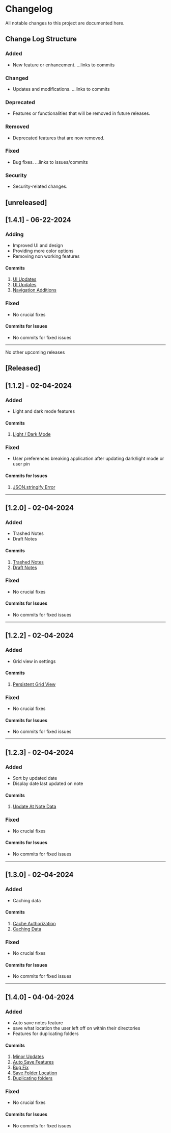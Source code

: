# Changelog

All notable changes to this project are documented here.

## Change Log Structure

### Added

- New feature or enhancement.
  ...links to commits

### Changed

- Updates and modifications.
  ...links to commits

### Deprecated

- Features or functionalities that will be removed in future releases.

### Removed

- Deprecated features that are now removed.

### Fixed

- Bug fixes.
  ...links to issues/commits

### Security

- Security-related changes.

## [unreleased]

## [1.4.1] - 06-22-2024

### Adding

- Improved UI and design
- Providing more color options
- Removing non working features

#### Commits

1. [UI Updates](https://github.com/RyanLarge13/Electron-Notes/commit/711a19d2e1fb285c1aa095c875cfa0d995f5a651)
2. [UI Updates](https://github.com/RyanLarge13/Electron-Notes/commit/45906d09f0a6d41300234a23c86c379ceaa05282)
3. [Navigation Additions](https://github.com/RyanLarge13/Electron-Notes/commit/c26c8cf0e06605d2e93ba8097eac8d9440d7fcc7)

### Fixed

- No crucial fixes

#### Commits for Issues

- No commits for fixed issues

---

No other upcoming releases

## [Released]

## [1.1.2] - 02-04-2024

### Added

- Light and dark mode features

#### Commits

1. [Light / Dark Mode](https://github.com/RyanLarge13/Electron-Notes/commit/c00b7580712645fcc844ea8c94164558efab2711)

### Fixed

- User preferences breaking application after updating dark/light mode or user pin

#### Commits for Issues

1. [JSON.stringify Error](https://github.com/RyanLarge13/Electron-Notes/commit/cee2f6acbb1809b38d43544f2863390b24c184ca)

---

## [1.2.0] - 02-04-2024

### Added

- Trashed Notes
- Draft Notes

#### Commits

1. [Trashed Notes](https://github.com/RyanLarge13/Electron-Notes/commit/4b85a02a4ff8ff2bcd89f2c98585e14e3c5368d4)
2. [Draft Notes](https://github.com/RyanLarge13/Electron-Notes/commit/3f80ad01fe468e985d5d3159fdc116d01f10a685)

### Fixed

- No crucial fixes

#### Commits for Issues

- No commits for fixed issues

---

## [1.2.2] - 02-04-2024

### Added

- Grid view in settings

#### Commits

1. [Persistent Grid View](https://github.com/RyanLarge13/Electron-Notes/commit/20cd9c36166d909e587b574c3b58f1c779138204)

### Fixed

- No crucial fixes

#### Commits for Issues

- No commits for fixed issues

---

## [1.2.3] - 02-04-2024

### Added

- Sort by updated date
- Display date last updated on note

#### Commits

1. [Update At Note Data](https://github.com/RyanLarge13/Electron-Notes/commit/ac53aa4b4f809a02bf37d41c232e9f4f58faabe7)

### Fixed

- No crucial fixes

#### Commits for Issues

- No commits for fixed issues

---

## [1.3.0] - 02-04-2024

### Added

- Caching data

#### Commits

1. [Cache Authorization](https://github.com/RyanLarge13/Electron-Notes/commit/2886b6603d4a7dd45814c479b0bc198a904d5340)
2. [Caching Data](https://github.com/RyanLarge13/Electron-Notes/commit/59f020c65c23a00588c51f14e2b4b8216ca3b834)

### Fixed

- No crucial fixes

#### Commits for Issues

- No commits for fixed issues

---

## [1.4.0] - 04-04-2024

### Added

- Auto save notes feature
- save what location the user left off on within their directories
- Features for duplicating folders

#### Commits

1. [Minor Updates](https://github.com/RyanLarge13/Electron-Notes/commit/d62bc4807d935c912d6bb104afbceb4537f53f0f)
2. [Auto Save Features](https://github.com/RyanLarge13/Electron-Notes/commit/189f7168d0790189237004f8a5047dd99a02ff7c)
3. [Bug Fix](https://github.com/RyanLarge13/Electron-Notes/commit/aa0ba6c66e6acfde3da9031ac910460783d819c5)
4. [Save Folder Location](https://github.com/RyanLarge13/Electron-Notes/commit/39ce94d93936ff8f315b4f79476f439f3f8761da)
5. [Duplicating folders](https://github.com/RyanLarge13/Electron-Notes/commit/39ce94d93936ff8f315b4f79476f439f3f8761da)

### Fixed

- No crucial fixes

#### Commits for Issues

- No commits for fixed issues
